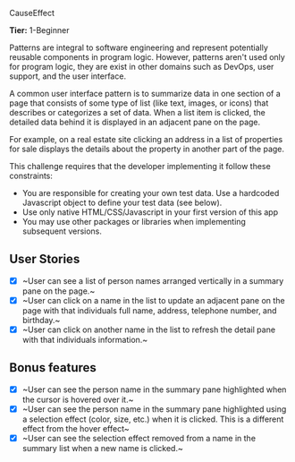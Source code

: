  CauseEffect

**Tier:** 1-Beginner

Patterns are integral to software engineering and represent potentially
reusable components in program logic. However, patterns aren't used only
for program logic, they are exist in other domains such as DevOps, user
support, and the user interface.

A common user interface pattern is to summarize data in one section of a page
that consists of some type of list (like text, images, or icons) that describes
or categorizes a set of data. When a list item is clicked, the detailed data
behind it is displayed in an adjacent pane on the page.

For example, on a real estate site clicking an address in a list of properties
for sale displays the details about the property in another part of the
page.

This challenge requires that the developer implementing it follow these
constraints:

-   You are responsible for creating your own test data. Use a hardcoded
    Javascript object to define your test data (see below).
-   Use only native HTML/CSS/Javascript in your first version of this app
-   You may use other packages or libraries when implementing subsequent
    versions.

## User Stories

-   [x] ~User can see a list of person names arranged vertically in a summary
        pane on the page.~
-   [x] ~User can click on a name in the list to update an adjacent pane on the
        page with that individuals full name, address, telephone number, and
        birthday.~
-   [x] ~User can click on another name in the list to refresh the detail pane
        with that individuals information.~

## Bonus features

-   [x] ~User can see the person name in the summary pane highlighted when the
        cursor is hovered over it.~
-   [x] ~User can see the person name in the summary pane highlighted
        using a selection effect (color, size, etc.) when it is clicked. This is a
        different effect from the hover effect~
-   [x] ~User can see the selection effect removed from a name in the summary
        list when a new name is clicked.~
